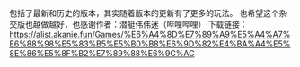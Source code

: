 包括了最新和历史的版本，其实随着版本的更新有了更多的玩法。
也希望这个杂交版也越做越好，也感谢作者：潜艇伟伟迷（哔哩哔哩）
下载链接：
https://alist.akanie.fun/Games/%E6%A4%8D%E7%89%A9%E5%A4%A7%E6%88%98%E5%83%B5%E5%B0%B8%E6%9D%82%E4%BA%A4%E5%8E%86%E5%8F%B2%E7%89%88%E6%9C%AC

